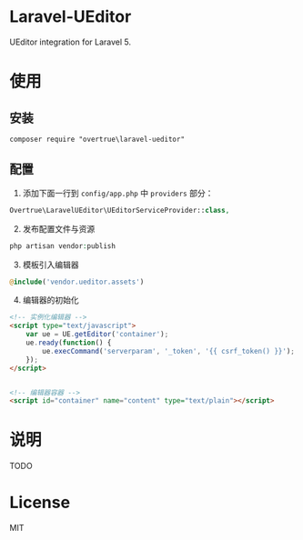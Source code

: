 # Laravel-UEditor

UEditor integration for Laravel 5.

# 使用

## 安装

```shell
composer require "overtrue\laravel-ueditor"
```

## 配置

1. 添加下面一行到 `config/app.php` 中 `providers` 部分：

```php
Overtrue\LaravelUEditor\UEditorServiceProvider::class,
```

2. 发布配置文件与资源

```php
php artisan vendor:publish
```

3. 模板引入编辑器

```php
@include('vendor.ueditor.assets')
```

4. 编辑器的初始化

```html
<!-- 实例化编辑器 -->
<script type="text/javascript">
    var ue = UE.getEditor('container');
    ue.ready(function() {
        ue.execCommand('serverparam', '_token', '{{ csrf_token() }}'); // 设置 CSRF token.
    });
</script>


<!-- 编辑器容器 -->
<script id="container" name="content" type="text/plain"></script>
```

# 说明

TODO

# License

MIT
